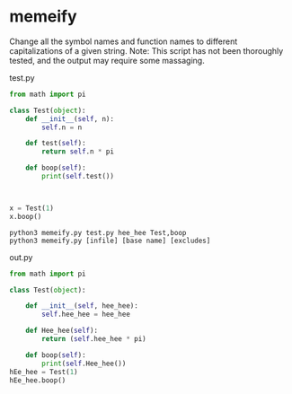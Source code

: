 # memeify

Change all the symbol names and function names to different capitalizations of a given string.
Note: This script has not been thoroughly tested, and the output may require some massaging.

test.py
```python
from math import pi

class Test(object):
    def __init__(self, n):
        self.n = n

    def test(self):
        return self.n * pi

    def boop(self):
        print(self.test())



x = Test(1)
x.boop()
```

```
python3 memeify.py test.py hee_hee Test,boop
python3 memeify.py [infile] [base name] [excludes]
```

out.py
```python
from math import pi

class Test(object):

    def __init__(self, hee_hee):
        self.hee_hee = hee_hee

    def Hee_hee(self):
        return (self.hee_hee * pi)

    def boop(self):
        print(self.Hee_hee())
hEe_hee = Test(1)
hEe_hee.boop()
```
